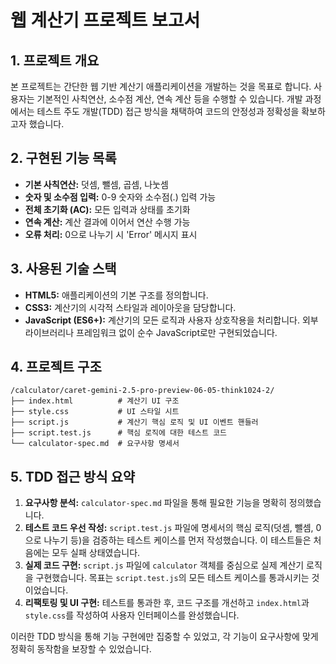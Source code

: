 # 웹 계산기 프로젝트 보고서

## 1. 프로젝트 개요
본 프로젝트는 간단한 웹 기반 계산기 애플리케이션을 개발하는 것을 목표로 합니다. 사용자는 기본적인 사칙연산, 소수점 계산, 연속 계산 등을 수행할 수 있습니다. 개발 과정에서는 테스트 주도 개발(TDD) 접근 방식을 채택하여 코드의 안정성과 정확성을 확보하고자 했습니다.

## 2. 구현된 기능 목록
- **기본 사칙연산:** 덧셈, 뺄셈, 곱셈, 나눗셈
- **숫자 및 소수점 입력:** 0-9 숫자와 소수점(.) 입력 가능
- **전체 초기화 (AC):** 모든 입력과 상태를 초기화
- **연속 계산:** 계산 결과에 이어서 연산 수행 가능
- **오류 처리:** 0으로 나누기 시 'Error' 메시지 표시

## 3. 사용된 기술 스택
- **HTML5:** 애플리케이션의 기본 구조를 정의합니다.
- **CSS3:** 계산기의 시각적 스타일과 레이아웃을 담당합니다.
- **JavaScript (ES6+):** 계산기의 모든 로직과 사용자 상호작용을 처리합니다. 외부 라이브러리나 프레임워크 없이 순수 JavaScript로만 구현되었습니다.

## 4. 프로젝트 구조
```
/calculator/caret-gemini-2.5-pro-preview-06-05-think1024-2/
├── index.html          # 계산기 UI 구조
├── style.css           # UI 스타일 시트
├── script.js           # 계산기 핵심 로직 및 UI 이벤트 핸들러
├── script.test.js      # 핵심 로직에 대한 테스트 코드
└── calculator-spec.md  # 요구사항 명세서
```

## 5. TDD 접근 방식 요약
1.  **요구사항 분석:** `calculator-spec.md` 파일을 통해 필요한 기능을 명확히 정의했습니다.
2.  **테스트 코드 우선 작성:** `script.test.js` 파일에 명세서의 핵심 로직(덧셈, 뺄셈, 0으로 나누기 등)을 검증하는 테스트 케이스를 먼저 작성했습니다. 이 테스트들은 처음에는 모두 실패 상태였습니다.
3.  **실제 코드 구현:** `script.js` 파일에 `calculator` 객체를 중심으로 실제 계산기 로직을 구현했습니다. 목표는 `script.test.js`의 모든 테스트 케이스를 통과시키는 것이었습니다.
4.  **리팩토링 및 UI 구현:** 테스트를 통과한 후, 코드 구조를 개선하고 `index.html`과 `style.css`를 작성하여 사용자 인터페이스를 완성했습니다.

이러한 TDD 방식을 통해 기능 구현에만 집중할 수 있었고, 각 기능이 요구사항에 맞게 정확히 동작함을 보장할 수 있었습니다.
